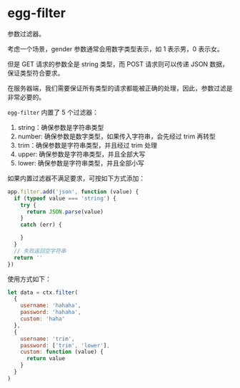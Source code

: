 # egg-filter

参数过滤器。

考虑一个场景，gender 参数通常会用数字类型表示，如 1 表示男，0 表示女。

但是 GET 请求的参数全是 string 类型，而 POST 请求则可以传递 JSON 数据，保证类型符合要求。

在服务器端，我们需要保证所有类型的请求都能被正确的处理，因此，参数过滤是非常必要的。

`egg-filter` 内置了 5 个过滤器：

1. string：确保参数是字符串类型
2. number: 确保参数是数字类型，如果传入字符串，会先经过 trim 再转型
3. trim：确保参数是字符串类型，并且经过 trim 处理
4. upper: 确保参数是字符串类型，并且全部大写
5. lower: 确保参数是字符串类型，并且全部小写

如果内置过滤器不满足要求，可按如下方式添加：

```js
app.filter.add('json', function (value) {
  if (typeof value === 'string') {
    try {
      return JSON.parse(value)
    }
    catch (err) {

    }
  }
  // 失败返回空字符串
  return ''
})
```

使用方式如下：

```js
let data = ctx.filter(
  {
    username: 'hahaha',
    password: 'hahaha',
    custom: 'haha'
  },
  {
    username: 'trim',
    password: ['trim', 'lower'],
    custom: function (value) {
      return value
    }
  }
)
```
